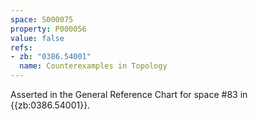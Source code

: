 ```yaml
---
space: S000075
property: P000056
value: false
refs:
- zb: "0386.54001"
  name: Counterexamples in Topology
---
```


Asserted in the General Reference Chart for space #83 in
{{zb:0386.54001}}.
